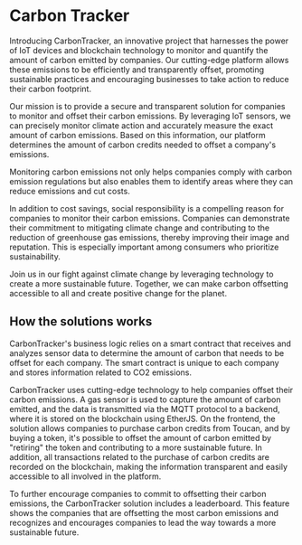 # Carbon Tracker

<!--

**Here are some ideas to get you started:**

🙋‍♀️ A short introduction - what is your organization all about?
🌈 Contribution guidelines - how can the community get involved?
👩‍💻 Useful resources - where can the community find your docs? Is there anything else the community should know?
🍿 Fun facts - what does your team eat for breakfast?
🧙 Remember, you can do mighty things with the power of [Markdown](https://docs.github.com/github/writing-on-github/getting-started-with-writing-and-formatting-on-github/basic-writing-and-formatting-syntax)
-->

Introducing CarbonTracker, an innovative project that harnesses the power of IoT devices and blockchain technology to monitor and quantify the amount of carbon emitted by companies. Our cutting-edge platform allows these emissions to be efficiently and transparently offset, promoting sustainable practices and encouraging businesses to take action to reduce their carbon footprint.

Our mission is to provide a secure and transparent solution for companies to monitor and offset their carbon emissions. By leveraging IoT sensors, we can precisely monitor climate action and accurately measure the exact amount of carbon emissions. Based on this information, our platform determines the amount of carbon credits needed to offset a company's emissions.

Monitoring carbon emissions not only helps companies comply with carbon emission regulations but also enables them to identify areas where they can reduce emissions and cut costs.

In addition to cost savings, social responsibility is a compelling reason for companies to monitor their carbon emissions. Companies can demonstrate their commitment to mitigating climate change and contributing to the reduction of greenhouse gas emissions, thereby improving their image and reputation. This is especially important among consumers who prioritize sustainability.

Join us in our fight against climate change by leveraging technology to create a more sustainable future. Together, we can make carbon offsetting accessible to all and create positive change for the planet.

## How the solutions works

CarbonTracker's business logic relies on a smart contract that receives and analyzes sensor data to determine the amount of carbon that needs to be offset for each company. The smart contract is unique to each company and stores information related to CO2 emissions.

CarbonTracker uses cutting-edge technology to help companies offset their carbon emissions. A gas sensor is used to capture the amount of carbon emitted, and the data is transmitted via the MQTT protocol to a backend, where it is stored on the blockchain using EtherJS.
On the frontend, the solution allows companies to purchase carbon credits from Toucan, and by buying a token, it's possible to offset the amount of carbon emitted by "retiring" the token and contributing to a more sustainable future. In addition, all transactions related to the purchase of carbon credits are recorded on the blockchain, making the information transparent and easily accessible to all involved in the platform.

To further encourage companies to commit to offsetting their carbon emissions, the CarbonTracker solution includes a leaderboard. This feature shows the companies that are offsetting the most carbon emissions and recognizes and encourages companies to lead the way towards a more sustainable future.

